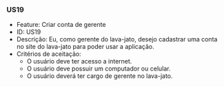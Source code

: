 ### US19

- Feature: Criar conta de gerente
- ID: US19
- Descrição: Eu, como gerente do lava-jato, desejo cadastrar uma conta no site do lava-jato para poder usar a aplicação.
- Critérios de aceitação:
  * O usuário deve ter acesso a internet.
  * O usuário deve possuir um computador ou celular.
  * O usuário deverá ter cargo de gerente no lava-jato.